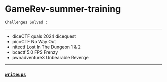 # GameRev-summer-training

`Challenges Solved :`
***
- diceCTF quals 2024 dicequest
- picoCTF No Way Out
- nitectf Lost In The Dungeon 1 & 2
- bcactf 5.0 FPS Frenzy
- pwnadventure3 Unbearable Revenge
***

### [`writeups`](https://github.com/IC3lemon/GameRev-summer-training/blob/main/writeups.md)
